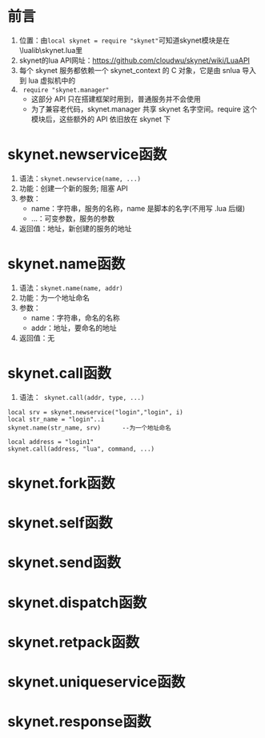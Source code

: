 # 前言
1. 位置：由`local skynet = require "skynet"`可知道skynet模块是在\lualib\skynet.lua里
2. skynet的lua API网址：https://github.com/cloudwu/skynet/wiki/LuaAPI
3. 每个 skynet 服务都依赖一个 skynet_context 的 C 对象，它是由 snlua 导入到 lua 虚拟机中的
4. ` require "skynet.manager"`
	+ 这部分 API 只在搭建框架时用到，普通服务并不会使用
	+ 为了兼容老代码，skynet.manager 共享 skynet 名字空间。require 这个模块后，这些额外的 API 依旧放在 skynet 下


# skynet.newservice函数
1. 语法：`skynet.newservice(name, ...)`
2. 功能：创建一个新的服务; 阻塞 API
3. 参数：
	- name：字符串，服务的名称，name 是脚本的名字(不用写 .lua 后缀)
	- ...：可变参数，服务的参数
4. 返回值：地址，新创建的服务的地址


# skynet.name函数
1. 语法：`skynet.name(name, addr)`
2. 功能：为一个地址命名
3. 参数：
	- name：字符串，命名的名称
	- addr：地址，要命名的地址
4. 返回值：无

# skynet.call函数
1. 语法：` skynet.call(addr, type, ...)`
```
local srv = skynet.newservice("login","login", i)
local str_name = "login"..i
skynet.name(str_name, srv)		--为一个地址命名

local address = "login1"
skynet.call(address, "lua", command, ...)
```


# skynet.fork函数

# skynet.self函数

# skynet.send函数

# skynet.dispatch函数

# skynet.retpack函数

# skynet.uniqueservice函数

# skynet.response函数


